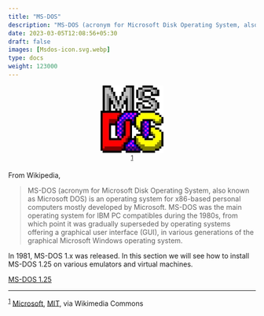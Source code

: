 ```yaml
---
title: "MS-DOS"
description: "MS-DOS (acronym for Microsoft Disk Operating System, also known as Microsoft DOS) is an operating system for x86-based personal computers mostly developed by Microsoft. MS-DOS was the main operating system for IBM PC compatibles during the 1980s."
date: 2023-03-05T12:08:56+05:30
draft: false
images: [Msdos-icon.svg.webp]
type: docs
weight: 123000
---
```


<div style="text-align: center;">
<figure>
<img src="Msdos-icon.svg.webp" alt="MS-DOS logo">
<figcaption><sup><a href="#footnote1" id="1">1</a></sup></figcaption>
</figure>
</div>

From Wikipedia,
> MS-DOS (acronym for Microsoft Disk Operating System, also known as Microsoft DOS) is an operating system for x86-based personal computers mostly developed by Microsoft. MS-DOS was the main operating system for IBM PC compatibles during the 1980s, from which point it was gradually superseded by operating systems offering a graphical user interface (GUI), in various generations of the graphical Microsoft Windows operating system.

In 1981, MS-DOS 1.x was released. In this section we will see how to install MS-DOS 1.25 on various emulators and virtual machines.

<section class="section section-sm">
  <div class="container">
    <div class="row justify-content-center text-center">
      <div class="col-lg-5">
        <p><a class="btn btn-primary btn-lg px-4 mb-1" href="1.25/" role="button">MS-DOS 1.25</a></p>
      </div>
    </div>
  </div>
</section>

<hr>

<sup><a href="#1" id="footnote1">1</a></sup> <a href="https://commons.wikimedia.org/wiki/File:Msdos-icon.svg">Microsoft</a>, <a href="http://opensource.org/licenses/mit-license.php">MIT</a>, via Wikimedia Commons
